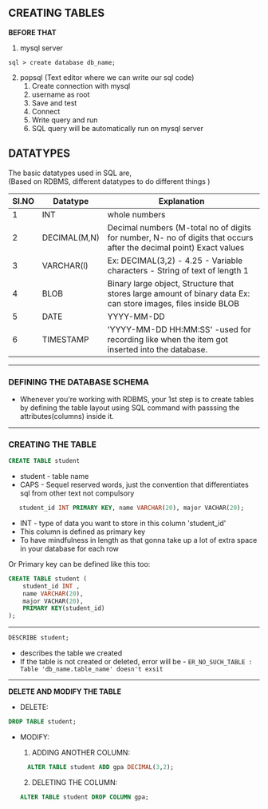 ## CREATING TABLES

**BEFORE THAT**

1. mysql server
```
sql > create database db_name;
```

2. popsql (Text editor where we can write our sql code)
   1. Create connection with mysql
   2. username as root
   3. Save and test
   4. Connect
   5. Write query and run
   6. SQL query will be automatically run on mysql server

## DATATYPES

The basic datatypes used in SQL are,  
(Based on RDBMS, different datatypes to do different things )

| SI.NO|Datatype|Explanation|
|-----------|-----------|-----------|
|1|INT|whole numbers|
|2|DECIMAL(M,N)|Decimal numbers    (M-total no of digits for number, N- no of digits that occurs after the decimal point) Exact values|
|3|VARCHAR(l)|Ex: DECIMAL(3,2) - 4.25 - Variable characters - String of text of length 1|
|4|BLOB|Binary large object, Structure that stores large amount of binary data Ex: can store images, files inside BLOB|
|5|DATE|YYYY-MM-DD|
|6|TIMESTAMP |'YYYY-MM-DD HH:MM:SS' -used for recording like when the item got inserted into the database.|
_____________________________________________________________________________

### DEFINING THE DATABASE SCHEMA

* Whenever you're working with RDBMS, your 1st step is to create tables by 
defining the table layout using SQL command with passsing the attributes(columns) inside it.

________________________________________________________________________________

### CREATING THE TABLE
```SQL
CREATE TABLE student
```
 - student - table name 
 -  CAPS - Sequel reserved words, just the convention that differentiates sql from other text not compulsory
 ```SQL
    student_id INT PRIMARY KEY, name VARCHAR(20), major VACHAR(20);
```
  - INT - type of data you want to store in this column 'student_id' 
  - This column is defined as primary key
  - To have mindfulness in length as that gonna take up a lot of extra space in your database for each row
    

Or Primary key can be defined like this too:

```SQL
CREATE TABLE student (
    student_id INT ,
    name VARCHAR(20),  
    major VACHAR(20),
    PRIMARY KEY(student_id)
); 
```


___________________________________________________________________________________

```SQL
DESCRIBE student; 
```
  - describes the table we created
  - If the table is not created or deleted, 
                     error will be - ``ER_NO_SUCH_TABLE : Table 'db_name.table_name' doesn't exsit``              
____________________________________________________________________________

**DELETE AND MODIFY THE TABLE**

* DELETE:

```SQL
DROP TABLE student;
```


* MODIFY:

  1. ADDING ANOTHER COLUMN:

    ```SQL
      ALTER TABLE student ADD gpa DECIMAL(3,2);
    ```

  2. DELETING THE COLUMN:

    ```SQL
    ALTER TABLE student DROP COLUMN gpa;
    ```




